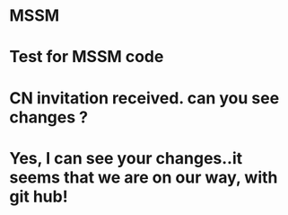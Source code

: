 # MSSM
# Test for MSSM code
# CN invitation received. can you see changes ?
# Yes, I can see your changes..it seems that we are on our way, with git hub!

